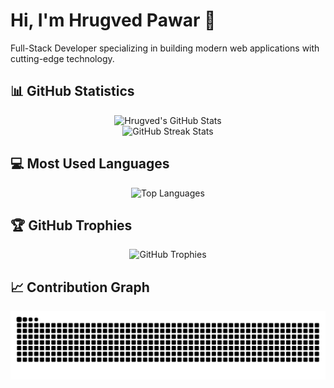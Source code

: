 # Hi, I'm Hrugved Pawar 👋

Full-Stack Developer specializing in building modern web applications with cutting-edge technology.

## 📊 GitHub Statistics

<div align="center">
  <img src="https://github-readme-stats.vercel.app/api?username=rugg07&show_icons=true&theme=radical&hide_border=true" alt="Hrugved's GitHub Stats" />
</div>

<div align="center">
  <img src="https://github-readme-streak-stats.herokuapp.com/?user=rugg07&theme=radical&hide_border=true" alt="GitHub Streak Stats" />
</div>

## 💻 Most Used Languages

<div align="center">
  <img src="https://github-readme-stats.vercel.app/api/top-langs/?username=rugg07&layout=compact&theme=radical&hide_border=true" alt="Top Languages" />
</div>

## 🏆 GitHub Trophies

<div align="center">
  <img src="https://github-profile-trophy.vercel.app/?username=rugg07&theme=radical&no-frame=true&margin-w=4" alt="GitHub Trophies" />
</div>

## 📈 Contribution Graph

<picture>
  <source media="(prefers-color-scheme: dark)" srcset="https://raw.githubusercontent.com/rugg07/rugg07/output/github-contribution-grid-snake-dark.svg" />
  <source media="(prefers-color-scheme: light)" srcset="https://raw.githubusercontent.com/rugg07/rugg07/output/github-contribution-grid-snake.svg" />
  <img alt="github contribution grid snake animation" src="https://raw.githubusercontent.com/rugg07/rugg07/output/github-contribution-grid-snake.svg" />
</picture>
